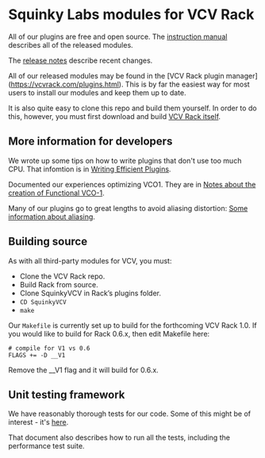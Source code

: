 # Squinky Labs modules for VCV Rack

All of our plugins are free and open source. The [instruction manual](booty-shifter.md) describes all of the released modules.

The [release notes](release-notes.md) describe recent changes.

All of our released modules may be found in the [VCV Rack plugin manager] (https://vcvrack.com/plugins.html). This is by far the easiest way for most users to install our modules and keep them up to date.

It is also quite easy to clone this repo and build them yourself. In order to do this, however, you must first download and build [VCV Rack itself](https://github.com/VCVRack/Rack).

## More information for developers

We wrote up some tips on how to write plugins that don't use too much CPU. That infomtion is in [Writing Efficient Plugins](efficient-plugins.md).

Documented our experiences optimizing VCO1. They are in [Notes about the creation of Functional VCO-1](vco-optimization.md).

Many of our plugins go to great lengths to avoid aliasing distortion: [Some information about aliasing](aliasing.md).

## Building source

As with all third-party modules for VCV, you must:

* Clone the VCV Rack repo.
* Build Rack from source.
* Clone SquinkyVCV in Rack’s plugins folder.
* `CD SquinkyVCV`
* `make`

Our `Makefile` is currently set up to build for the forthcoming VCV Rack 1.0. If you would like to build for Rack 0.6.x, then edit Makefile here:

```make
# compile for V1 vs 0.6
FLAGS += -D __V1
```

Remove the __V1 flag and it will build for 0.6.x.

## Unit testing framework

We have reasonably thorough tests for our code. Some of this might be of interest - it's [here](unit-test.md).

That document also describes how to run all the tests, including the performance test suite.